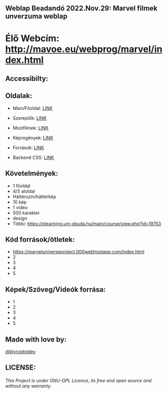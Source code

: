 ## Weblap Beadandó 2022.Nov.29: Marvel filmek unverzuma weblap
# Élő Webcím: http://mavoe.eu/webprog/marvel/index.html

## Accessibilty:

## Oldalak:
- Main/Főoldal: [LINK](http://mavoe.eu/webprog/marvel/index.html)
- Szereplők: [LINK](http://mavoe.eu/webprog/marvel/Aloldalak/szereplok.html)
- Mozifilmek: [LINK](http://mavoe.eu/webprog/marvel/Aloldalak/mozifilmek.html)
- Képregények: [LINK](http://mavoe.eu/webprog/marvel/Aloldalak/kepregenyek.html)
- Források: [LINK](http://mavoe.eu/webprog/marvel/Aloldalak/forrasok.html)

- Backend CSS: [LINK](http://mavoe.eu/webprog/marvel/index1.css)

## Követelmények:
- 1 főoldal
- 4/5 aloldal
- Háttérszín/háttérkép
- 10 kép
- 1 video
- 500 karakter
- design
- Többi: https://elearning.uni-obuda.hu/main/course/view.php?id=19753

## Kód források/ötletek:
- https://marveluniverseproject.000webhostapp.com/index.html
- 2
- 3
- 4
- 5

## Képek/Szöveg/Videók forrása:
- 1
- 2
- 3
- 4
- 5

## Made with love by:
[@blynzdotdev](https://github.com/blynzdotdev)

## LICENSE:
###### This Project is under GNU-GPL Licence, its free and open source and without any warranty. 
